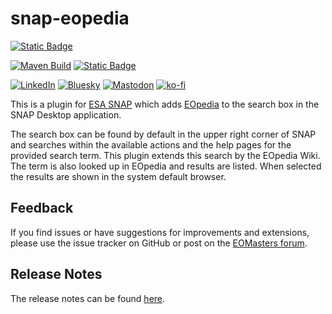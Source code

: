 # snap-eopedia

[![Static Badge](https://img.shields.io/badge/%F0%9F%8C%90-eo?style=for-the-badge&logoSize=auto&label=EOMasters&color=262626)](https://www.eomasters.org)

[![Maven Build](https://github.com/eomasters-repos/eomtbx/actions/workflows/mvn-build.yml/badge.svg)](https://github.com/eomasters-repos/eomtbx/actions/workflows/maven-build.yml)
[![Static Badge](https://img.shields.io/badge/FOR%20ESA%20SNAP-Version%2011-00AA89?labelColor=5A5A5A)](https://step.esa.int/main/)

[![LinkedIn](https://img.shields.io/badge/LinkedIn-0077B5?style=for-the-badge&logo=linkedin&logoColor=white)](https://www.linkedin.com/company/eomasters)
[![Bluesky](https://img.shields.io/badge/Bluesky-0285FF?style=for-the-badge&logo=bluesky&logoColor=fff&labelColor=0285FF)](https://bsky.app/profile/eomasters.org)
[![Mastodon](https://img.shields.io/badge/Mastodon-6364FF?style=for-the-badge&logo=Mastodon&logoColor=white)](https://mastodon.green/@EOMasters)
[![ko-fi](https://img.shields.io/badge/Ko--fi-F16061?style=for-the-badge&logo=ko-fi&logoColor=white)](https://ko-fi.com/eomasters)

This is a plugin for [ESA SNAP](step.esa.int) which adds [EOpedia](www.eopedia.org) to the search box in the SNAP
Desktop application.

The search box can be found by default in the upper right corner of SNAP and searches within the available actions
and the help pages for the provided search term. This plugin extends this search by the EOpedia Wiki. The term is also
looked up in EOpedia and results are listed. When selected the results are shown in the system default browser.

## Feedback

If you find issues or have suggestions for improvements and extensions, please use the issue tracker on GitHub or
post on the [EOMasters forum](https://www.eomasters.org/forum).

## Release Notes

The release notes can be found [here](https://github.com/eomasters-repos/eomtbx/releases).